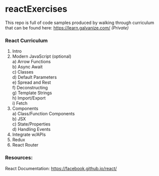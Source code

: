 # reactExercises

This repo is full of code samples produced by walking through curriculum that can be found here:
https://learn.galvanize.com/ _(Private)_

### React Curriculum
1. Intro
2. Modern JavaScript (optional)  
    a) Arrow Functions  
    b) Async Await  
    c) Classes  
    d) Default Parameters  
    e) Spread and Rest  
    f) Deconstructing  
    g) Template Strings  
    h) Import/Export  
    i) Fetch  
3. Components  
    a) Class/Function Components  
    b) JSX  
    c) State/Properties  
    d) Handling Events
4. Integrate w/APIs
5. Redux
6. React Router


### Resources:
React Documentation: https://facebook.github.io/react/
